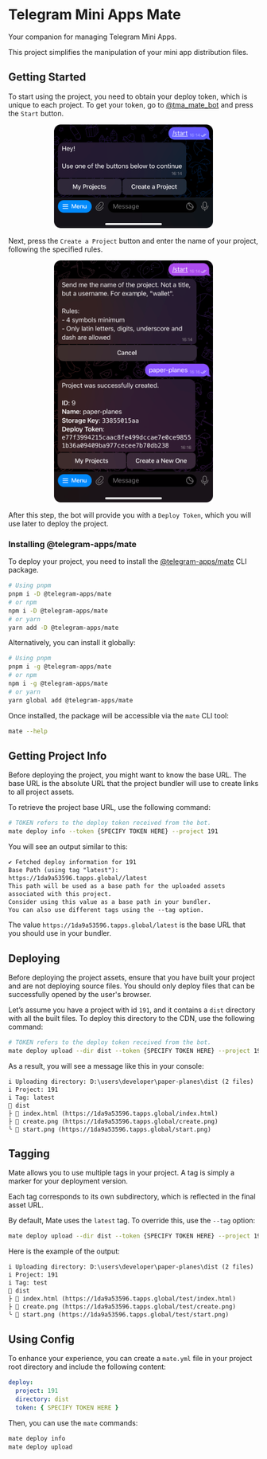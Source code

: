 # Telegram Mini Apps Mate

Your companion for managing Telegram Mini Apps.

This project simplifies the manipulation of your mini app distribution files.

## Getting Started

To start using the project, you need to obtain your deploy token, which is unique to each project.
To get your token, go to [@tma_mate_bot](https://t.me/tma_mate_bot) and press the `Start` button.

<p align="center">
  <img src="./img/start.png" width="320"/>
</p>

Next, press the `Create a Project` button and enter the name of your project, following the
specified rules.

<p align="center">
  <img src="./img/create.png" width="320"/>
</p>

After this step, the bot will provide you with a `Deploy Token`, which you will use later to deploy
the project.

### Installing @telegram-apps/mate

To deploy your project, you need to install
the [@telegram-apps/mate](https://www.npmjs.com/package/@telegram-apps/mate) CLI package.

```bash
# Using pnpm
pnpm i -D @telegram-apps/mate
# or npm
npm i -D @telegram-apps/mate
# or yarn
yarn add -D @telegram-apps/mate
```

Alternatively, you can install it globally:

```bash
# Using pnpm
pnpm i -g @telegram-apps/mate
# or npm
npm i -g @telegram-apps/mate
# or yarn
yarn global add @telegram-apps/mate
```

Once installed, the package will be accessible via the `mate` CLI tool:

```bash
mate --help
```

## Getting Project Info

Before deploying the project, you might want to know the base URL. The base URL is the absolute URL
that the project bundler will use to create links to all project assets.

To retrieve the project base URL, use the following command:

```bash
# TOKEN refers to the deploy token received from the bot.
mate deploy info --token {SPECIFY TOKEN HERE} --project 191
```

You will see an output similar to this:

```
✔ Fetched deploy information for 191
Base Path (using tag "latest"): https://1da9a53596.tapps.global//latest
This path will be used as a base path for the uploaded assets associated with this project.
Consider using this value as a base path in your bundler.
You can also use different tags using the --tag option.
```

The value `https://1da9a53596.tapps.global/latest` is the base URL that you should
use in your bundler.

## Deploying

Before deploying the project assets, ensure that you have built your project and are not deploying
source files. You should only deploy files that can be successfully opened by the user's browser.

Let’s assume you have a project with id `191`, and it contains a `dist` directory with all
the built files. To deploy this directory to the CDN, use the following command:

```bash
# TOKEN refers to the deploy token received from the bot.
mate deploy upload --dir dist --token {SPECIFY TOKEN HERE} --project 191
```

As a result, you will see a message like this in your console:

```
i Uploading directory: D:\users\developer\paper-planes\dist (2 files)
i Project: 191
i Tag: latest
📁 dist
├ 📄 index.html (https://1da9a53596.tapps.global/index.html)
├ 📄 create.png (https://1da9a53596.tapps.global/create.png)
╰ 📄 start.png (https://1da9a53596.tapps.global/start.png)
```

## Tagging

Mate allows you to use multiple tags in your project. A tag is simply a marker for your deployment
version.

Each tag corresponds to its own subdirectory, which is reflected in the final asset URL.

By default, Mate uses the `latest` tag. To override this, use the `--tag` option:

```bash
mate deploy upload --dir dist --token {SPECIFY TOKEN HERE} --project 191 --tag test
```

Here is the example of the output:

```
i Uploading directory: D:\users\developer\paper-planes\dist (2 files)
i Project: 191
i Tag: test
📁 dist
├ 📄 index.html (https://1da9a53596.tapps.global/test/index.html)
├ 📄 create.png (https://1da9a53596.tapps.global/test/create.png)
╰ 📄 start.png (https://1da9a53596.tapps.global/test/start.png)
```

## Using Config

To enhance your experience, you can create a `mate.yml` file in your project root directory and
include the following content:

```yml
deploy:
  project: 191
  directory: dist
  token: { SPECIFY TOKEN HERE }
```

Then, you can use the `mate` commands:

```bash
mate deploy info
mate deploy upload
```
